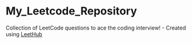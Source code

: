 # My_Leetcode_Repository
Collection of LeetCode questions to ace the coding interview! - Created using [LeetHub](https://github.com/QasimWani/LeetHub)
